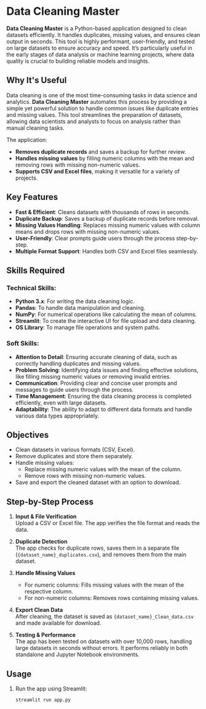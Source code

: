 # Data Cleaning Master

**Data Cleaning Master** is a Python-based application designed to clean datasets efficiently. It handles duplicates, missing values, and ensures clean output in seconds. This tool is highly performant, user-friendly, and tested on large datasets to ensure accuracy and speed. It’s particularly useful in the early stages of data analysis or machine learning projects, where data quality is crucial to building reliable models and insights.

## Why It's Useful

Data cleaning is one of the most time-consuming tasks in data science and analytics. **Data Cleaning Master** automates this process by providing a simple yet powerful solution to handle common issues like duplicate entries and missing values. This tool streamlines the preparation of datasets, allowing data scientists and analysts to focus on analysis rather than manual cleaning tasks.

The application:

- **Removes duplicate records** and saves a backup for further review.
- **Handles missing values** by filling numeric columns with the mean and removing rows with missing non-numeric values.
- **Supports CSV and Excel files**, making it versatile for a variety of projects.

## Key Features

- **Fast & Efficient**: Cleans datasets with thousands of rows in seconds.
- **Duplicate Backup**: Saves a backup of duplicate records before removal.
- **Missing Values Handling**: Replaces missing numeric values with column means and drops rows with missing non-numeric values.
- **User-Friendly**: Clear prompts guide users through the process step-by-step.
- **Multiple Format Support**: Handles both CSV and Excel files seamlessly.

## Skills Required

### Technical Skills:
- **Python 3.x**: For writing the data cleaning logic.
- **Pandas**: To handle data manipulation and cleaning.
- **NumPy**: For numerical operations like calculating the mean of columns.
- **Streamlit**: To create the interactive UI for file upload and data cleaning.
- **OS Library**: To manage file operations and system paths.

### Soft Skills:
- **Attention to Detail**: Ensuring accurate cleaning of data, such as correctly handling duplicates and missing values.
- **Problem Solving**: Identifying data issues and finding effective solutions, like filling missing numeric values or removing invalid entries.
- **Communication**: Providing clear and concise user prompts and messages to guide users through the process.
- **Time Management**: Ensuring the data cleaning process is completed efficiently, even with large datasets.
- **Adaptability**: The ability to adapt to different data formats and handle various data types appropriately.

## Objectives

- Clean datasets in various formats (CSV, Excel).
- Remove duplicates and store them separately.
- Handle missing values:
  - Replace missing numeric values with the mean of the column.
  - Remove rows with missing non-numeric values.
- Save and export the cleaned dataset with an option to download.

## Step-by-Step Process

1. **Input & File Verification**  
   Upload a CSV or Excel file. The app verifies the file format and reads the data.

2. **Duplicate Detection**  
   The app checks for duplicate rows, saves them in a separate file (`{dataset_name}_duplicates.csv`), and removes them from the main dataset.

3. **Handle Missing Values**  
   - For numeric columns: Fills missing values with the mean of the respective column.
   - For non-numeric columns: Removes rows containing missing values.

4. **Export Clean Data**  
   After cleaning, the dataset is saved as `{dataset_name}_Clean_data.csv` and made available for download.

5. **Testing & Performance**  
   The app has been tested on datasets with over 10,000 rows, handling large datasets in seconds without errors. It performs reliably in both standalone and Jupyter Notebook environments.

## Usage

1. Run the app using Streamlit:
   ```bash
   streamlit run app.py
